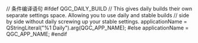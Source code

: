 // 条件编译语句
#ifdef QGC_DAILY_BUILD
        // This gives daily builds their own separate settings space. Allowing you to use daily and stable builds
        // side by side without daily screwing up your stable settings.
        applicationName = QStringLiteral("%1 Daily").arg(QGC_APP_NAME);
#else
        applicationName = QGC_APP_NAME;
#endif 